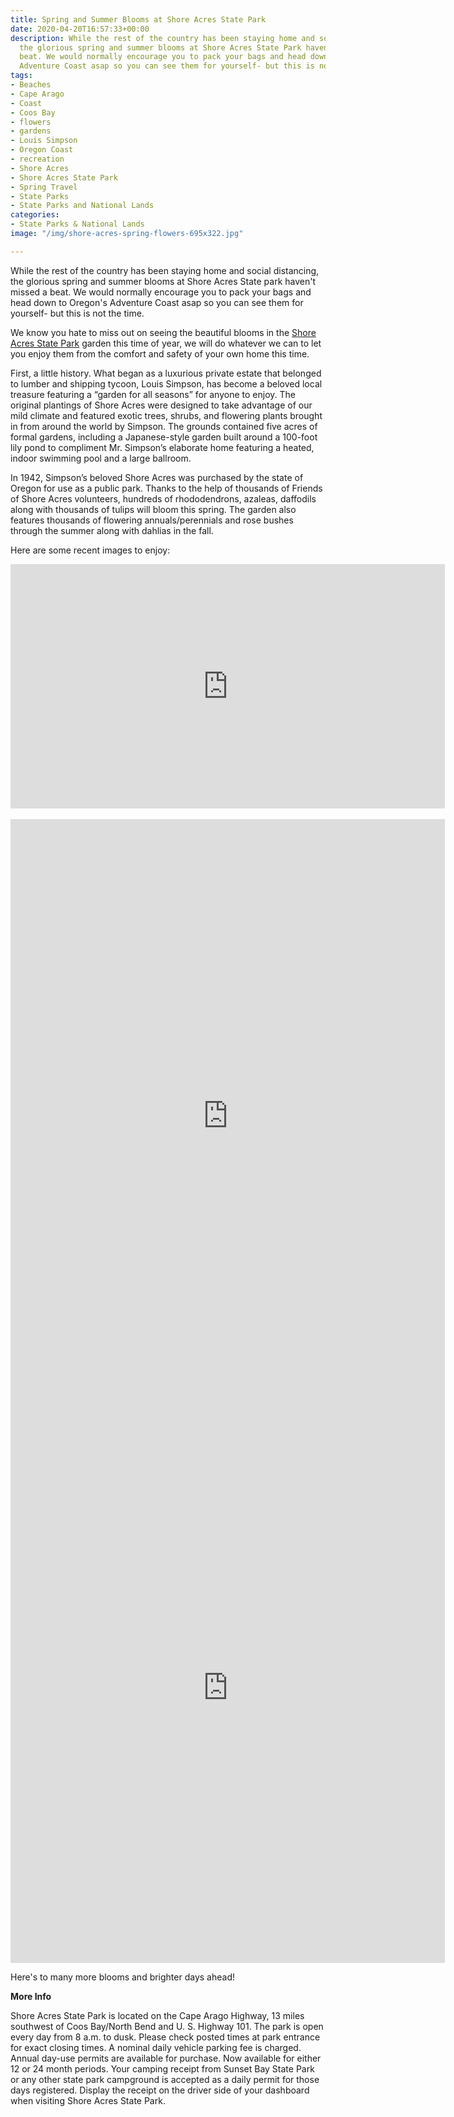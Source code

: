 ```yaml
---
title: Spring and Summer Blooms at Shore Acres State Park
date: 2020-04-20T16:57:33+00:00
description: While the rest of the country has been staying home and social distancing,
  the glorious spring and summer blooms at Shore Acres State Park haven't missed a
  beat. We would normally encourage you to pack your bags and head down to Oregon's
  Adventure Coast asap so you can see them for yourself- but this is not the time.
tags:
- Beaches
- Cape Arago
- Coast
- Coos Bay
- flowers
- gardens
- Louis Simpson
- Oregon Coast
- recreation
- Shore Acres
- Shore Acres State Park
- Spring Travel
- State Parks
- State Parks and National Lands
categories:
- State Parks & National Lands
image: "/img/shore-acres-spring-flowers-695x322.jpg"

---
```

While the rest of the country has been staying home and social distancing, the glorious spring and summer blooms at Shore Acres State park haven't missed a beat. We would normally encourage you to pack your bags and head down to Oregon's Adventure Coast asap so you can see them for yourself- but this is not the time.

We know you hate to miss out on seeing the beautiful blooms in the [Shore Acres State Park](http://shoreacres.net) garden this time of year, we will do whatever we can to let you enjoy them from the comfort and safety of your own home this time.

First, a little history. What began as a luxurious private estate that belonged to lumber and shipping tycoon, Louis Simpson, has become a beloved local treasure featuring a “garden for all seasons” for anyone to enjoy. The original plantings of Shore Acres were designed to take advantage of our mild climate and featured exotic trees, shrubs, and flowering plants brought in from around the world by Simpson. The grounds contained five acres of formal gardens, including a Japanese-style garden built around a 100-foot lily pond to compliment Mr. Simpson’s elaborate home featuring a heated, indoor swimming pool and a large ballroom.

In 1942, Simpson’s beloved Shore Acres was purchased by the state of Oregon for use as a public park. Thanks to the help of thousands of Friends of Shore Acres volunteers, hundreds of rhododendrons, azaleas, daffodils along with thousands of tulips will bloom this spring. The garden also features thousands of flowering annuals/perennials and rose bushes through the summer along with dahlias in the fall.

Here are some recent images to enjoy:

<iframe src="https://www.facebook.com/plugins/video.php?href=https%3A%2F%2Fwww.facebook.com%2F206248449391886%2Fvideos%2F2859929507456295%2F&show_text=0&width=695" width="695" height="391" style="border:none;overflow:hidden" scrolling="no" frameborder="0" allowTransparency="true" allowFullScreen="true"></iframe>
<br><br>
<iframe src="https://www.facebook.com/plugins/post.php?href=https%3A%2F%2Fwww.facebook.com%2Fpermalink.php%3Fstory_fbid%3D3471415456208486%26id%3D206248449391886&width=695" width="695" height="950" style="border:none;overflow:hidden" scrolling="no" frameborder="0" allowTransparency="true" allow="encrypted-media"></iframe>
<br>
<iframe src="https://www.facebook.com/plugins/post.php?href=https%3A%2F%2Fwww.facebook.com%2Fpermalink.php%3Fstory_fbid%3D3468017039881661%26id%3D206248449391886&width=695" width="695" height="880" style="border:none;overflow:hidden" scrolling="no" frameborder="0" allowTransparency="true" allow="encrypted-media"></iframe>

Here's to many more blooms and brighter days ahead!

**More Info**

Shore Acres State Park is located on the Cape Arago Highway, 13 miles southwest of Coos Bay/North Bend and U. S. Highway 101. The park is open every day from 8 a.m. to dusk. Please check posted times at park entrance for exact closing times. A nominal daily vehicle parking fee is charged. Annual day-use permits are available for purchase. Now available for either 12 or 24 month periods. Your camping receipt from Sunset Bay State Park or any other state park campground is accepted as a daily permit for those days registered. Display the receipt on the driver side of your dashboard when visiting Shore Acres State Park.